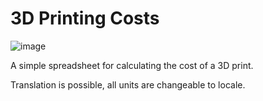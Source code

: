# 3D Printing Costs

![image](https://github.com/GunnarNorin/3D-Printing-costs/assets/100841689/0ad5092d-434b-46dd-8ab4-ead9aaac9014)

A simple spreadsheet for calculating the cost of a 3D print.

Translation is possible, all units are changeable to locale.

